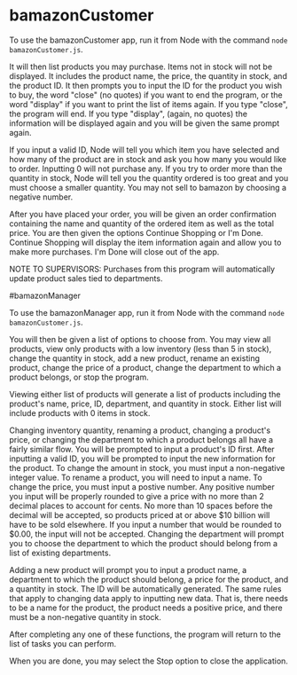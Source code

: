 # bamazonCustomer

To use the bamazonCustomer app, run it from Node with the command `node bamazonCustomer.js`.

It will then list products you may purchase. Items not in stock will not be displayed. It includes the product name, the price, the quantity in stock, and the product ID. It then prompts you to input the ID for the product you wish to buy, the word "close" (no quotes) if you want to end the program, or the word "display" if you want to print the list of items again. If you type "close", the program will end. If you type "display", (again, no quotes) the information will be displayed again and you will be given the same prompt again.

If you input a valid ID, Node will tell you which item you have selected and how many of the product are in stock and ask you how many you would like to order. Inputting 0 will not purchase any. If you try to order more than the quantity in stock, Node will tell you the quantity ordered is too great and you must choose a smaller quantity. You may not sell to bamazon by choosing a negative number.

After you have placed your order, you will be given an order confirmation containing the name and quantity of the ordered item as well as the total price. You are then given the options Continue Shopping or I'm Done. Continue Shopping will display the item information again and allow you to make more purchases. I'm Done will close out of the app.

NOTE TO SUPERVISORS: Purchases from this program will automatically update product sales tied to departments.

#bamazonManager

To use the bamazonManager app, run it from Node with the command `node bamazonCustomer.js`.

You will then be given a list of options to choose from. You may view all products, view only products with a low inventory (less than 5 in stock), change the quantity in stock, add a new product, rename an existing product, change the price of a product, change the department to which a product belongs, or stop the program.

Viewing either list of products will generate a list of products including the product's name, price, ID, department, and quantity in stock. Either list will include products with 0 items in stock.

Changing inventory quantity, renaming a product, changing a product's price, or changing the department to which a product belongs all have a fairly similar flow. You will be prompted to input a product's ID first. After inputting a valid ID, you will be prompted to input the new information for the product. To change the amount in stock, you must input a non-negative integer value. To rename a product, you will need to input a name. To change the price, you must input a postive number. Any positive number you input will be properly rounded to give a price with no more than 2 decimal places to account for cents. No more than 10 spaces before the decimal will be accepted, so products priced at or above $10 billion will have to be sold elsewhere. If you input a number that would be rounded to $0.00, the input will not be accepted. Changing the department will prompt you to choose the department to which the product should belong from a list of existing departments.

Adding a new product will prompt you to input a product name, a department to which the product should belong, a price for the product, and a quantity in stock. The ID will be automatically generated. The same rules that apply to changing data apply to inputting new data. That is, there needs to be a name for the product, the product needs a positive price, and there must be a non-negative quantity in stock.

After completing any one of these functions, the program will return to the list of tasks you can perform.

When you are done, you may select the Stop option to close the application.
